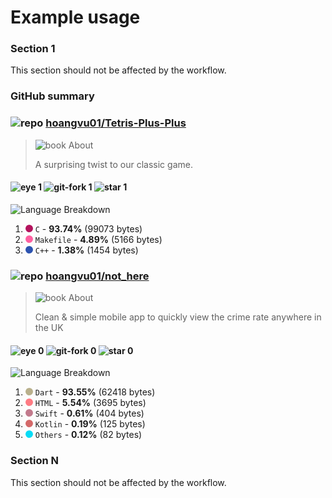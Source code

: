 # Example usage 

### Section 1
This section should not be affected by the workflow.

### GitHub summary


### ![repo](https://icongr.am/octicons/repo.svg?size=20) [hoangvu01/Tetris-Plus-Plus](https://github.com/hoangvu01/Tetris-Plus-Plus)
> ![book](https://icongr.am/octicons/book.svg?size=14) About
>
> A surprising twist to our classic game.


####  ![eye](https://icongr.am/octicons/eye.svg?size=16) 1 ![git-fork](https://icongr.am/octicons/git-fork.svg?size=16) 1 ![star](https://icongr.am/octicons/star.svg?size=16) 1 
![Language Breakdown](../../assets/hoangvu01/Tetris-Plus-Plus/languages.svg)
1. <svg viewbox="0 0 16 16" width="12" height="12"><circle cx="8" cy="8" r="8" fill="#B3135D"/></svg> `C` - **93.74%** (99073 bytes)
1. <svg viewbox="0 0 16 16" width="12" height="12"><circle cx="8" cy="8" r="8" fill="#FE60A1"/></svg> `Makefile` - **4.89%** (5166 bytes)
1. <svg viewbox="0 0 16 16" width="12" height="12"><circle cx="8" cy="8" r="8" fill="#2C53B0"/></svg> `C++` - **1.38%** (1454 bytes)
### ![repo](https://icongr.am/octicons/repo.svg?size=20) [hoangvu01/not_here](https://github.com/hoangvu01/not_here)
> ![book](https://icongr.am/octicons/book.svg?size=14) About
>
> Clean & simple mobile app to quickly view the crime rate anywhere in the UK


####  ![eye](https://icongr.am/octicons/eye.svg?size=16) 0 ![git-fork](https://icongr.am/octicons/git-fork.svg?size=16) 0 ![star](https://icongr.am/octicons/star.svg?size=16) 0 
![Language Breakdown](../../assets/hoangvu01/not_here/languages.svg)
1. <svg viewbox="0 0 16 16" width="12" height="12"><circle cx="8" cy="8" r="8" fill="#B9B08C"/></svg> `Dart` - **93.55%** (62418 bytes)
1. <svg viewbox="0 0 16 16" width="12" height="12"><circle cx="8" cy="8" r="8" fill="#FE7B83"/></svg> `HTML` - **5.54%** (3695 bytes)
1. <svg viewbox="0 0 16 16" width="12" height="12"><circle cx="8" cy="8" r="8" fill="#C27A8C"/></svg> `Swift` - **0.61%** (404 bytes)
1. <svg viewbox="0 0 16 16" width="12" height="12"><circle cx="8" cy="8" r="8" fill="#D46969"/></svg> `Kotlin` - **0.19%** (125 bytes)
1. <svg viewbox="0 0 16 16" width="12" height="12"><circle cx="8" cy="8" r="8" fill="#07DCF6"/></svg> `Others` - **0.12%** (82 bytes)


### Section N
This section should not be affected by the workflow.
